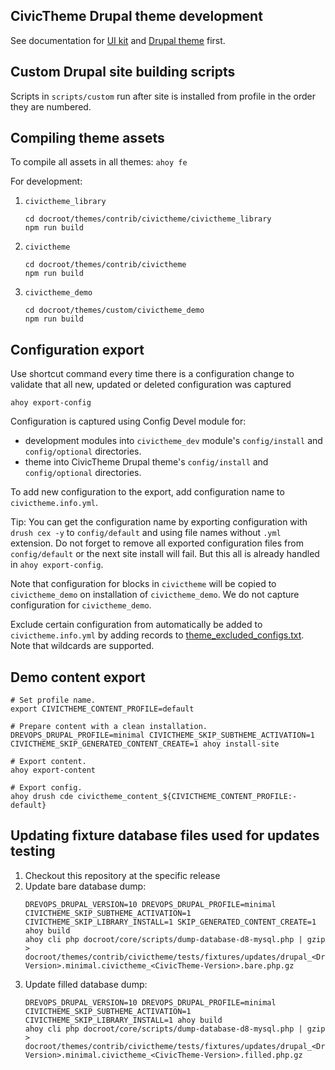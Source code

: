 CivicTheme Drupal theme development
-----------------------

See documentation for [UI kit](https://docs.civictheme.io/ui-kit) and [Drupal theme](https://docs.civictheme.io/drupal-theme) first.

## Custom Drupal site building scripts

Scripts in `scripts/custom` run after site is installed from profile in the
order they are numbered.

## Compiling theme assets

To compile all assets in all themes: `ahoy fe`

For development:
1. `civictheme_library`

       cd docroot/themes/contrib/civictheme/civictheme_library
       npm run build

2. `civictheme`

       cd docroot/themes/contrib/civictheme
       npm run build

2. `civictheme_demo`

       cd docroot/themes/custom/civictheme_demo
       npm run build

## Configuration export

Use shortcut command every time there is a configuration change to validate that
all new, updated or deleted configuration was captured

    ahoy export-config

Configuration is captured using Config Devel module for:
- development modules into `civictheme_dev` module's `config/install` and `config/optional` directories.
- theme into CivicTheme Drupal theme's `config/install` and `config/optional` directories.

To add new configuration to the export, add configuration name to `civictheme.info.yml`.

Tip: You can get the configuration name by exporting configuration with `drush cex -y`
to `config/default` and using file names without `.yml` extension. Do not forget
to remove all exported configuration files from `config/default` or the next site
install will fail. But this all is already handled in `ahoy export-config`.

Note that configuration for blocks in `civictheme` will be copied to `civictheme_demo` on
installation of `civictheme_demo`. We do not capture configuration for `civictheme_demo`.

Exclude certain configuration from automatically be added to `civictheme.info.yml`
by adding records to [theme_excluded_configs.txt](./scripts/theme_excluded_configs.txt).
Note that wildcards are supported.

## Demo content export

    # Set profile name.
    export CIVICTHEME_CONTENT_PROFILE=default

    # Prepare content with a clean installation.
    DREVOPS_DRUPAL_PROFILE=minimal CIVICTHEME_SKIP_SUBTHEME_ACTIVATION=1 CIVICTHEME_SKIP_GENERATED_CONTENT_CREATE=1 ahoy install-site

    # Export content.
    ahoy export-content

    # Export config.
    ahoy drush cde civictheme_content_${CIVICTHEME_CONTENT_PROFILE:-default}

## Updating fixture database files used for updates testing

1. Checkout this repository at the specific release
2. Update bare database dump:
   ```
   DREVOPS_DRUPAL_VERSION=10 DREVOPS_DRUPAL_PROFILE=minimal CIVICTHEME_SKIP_SUBTHEME_ACTIVATION=1 CIVICTHEME_SKIP_LIBRARY_INSTALL=1 SKIP_GENERATED_CONTENT_CREATE=1 ahoy build
   ahoy cli php docroot/core/scripts/dump-database-d8-mysql.php | gzip >  docroot/themes/contrib/civictheme/tests/fixtures/updates/drupal_<Drupal-Version>.minimal.civictheme_<CivicTheme-Version>.bare.php.gz
   ```
3. Update filled database dump:
   ```
   DREVOPS_DRUPAL_VERSION=10 DREVOPS_DRUPAL_PROFILE=minimal CIVICTHEME_SKIP_SUBTHEME_ACTIVATION=1 CIVICTHEME_SKIP_LIBRARY_INSTALL=1 ahoy build
   ahoy cli php docroot/core/scripts/dump-database-d8-mysql.php | gzip >  docroot/themes/contrib/civictheme/tests/fixtures/updates/drupal_<Drupal-Version>.minimal.civictheme_<CivicTheme-Version>.filled.php.gz
   ```
